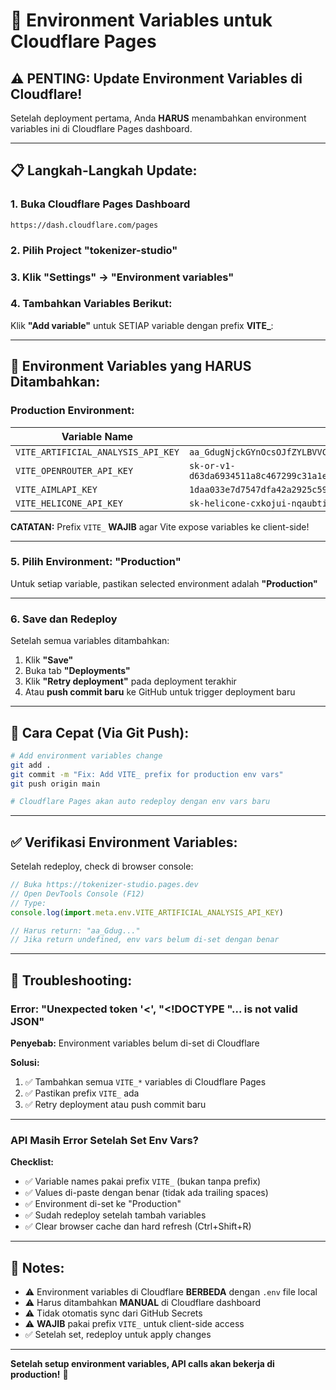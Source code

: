 # 🔑 Environment Variables untuk Cloudflare Pages

## ⚠️ PENTING: Update Environment Variables di Cloudflare!

Setelah deployment pertama, Anda **HARUS** menambahkan environment variables ini di Cloudflare Pages dashboard.

---

## 📋 Langkah-Langkah Update:

### **1. Buka Cloudflare Pages Dashboard**
```
https://dash.cloudflare.com/pages
```

### **2. Pilih Project "tokenizer-studio"**

### **3. Klik "Settings" → "Environment variables"**

### **4. Tambahkan Variables Berikut:**

Klik **"Add variable"** untuk SETIAP variable dengan prefix **VITE_**:

---

## 🔐 Environment Variables yang HARUS Ditambahkan:

### **Production Environment:**

| Variable Name | Value |
|--------------|-------|
| `VITE_ARTIFICIAL_ANALYSIS_API_KEY` | `aa_GdugNjckGYnOcsOJfZYLBVVCEKqnupUy` |
| `VITE_OPENROUTER_API_KEY` | `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` |
| `VITE_AIMLAPI_KEY` | `1daa033e7d7547dfa42a2925c59e4dda` |
| `VITE_HELICONE_API_KEY` | `sk-helicone-cxkojui-nqaubti-xfhpjjy-fdafrsa` |

**CATATAN:** Prefix `VITE_` **WAJIB** agar Vite expose variables ke client-side!

---

### **5. Pilih Environment: "Production"**

Untuk setiap variable, pastikan selected environment adalah **"Production"**

---

### **6. Save dan Redeploy**

Setelah semua variables ditambahkan:

1. Klik **"Save"**
2. Buka tab **"Deployments"**
3. Klik **"Retry deployment"** pada deployment terakhir
4. Atau **push commit baru** ke GitHub untuk trigger deployment baru

---

## 🔄 Cara Cepat (Via Git Push):

```bash
# Add environment variables change
git add .
git commit -m "Fix: Add VITE_ prefix for production env vars"
git push origin main

# Cloudflare Pages akan auto redeploy dengan env vars baru
```

---

## ✅ Verifikasi Environment Variables:

Setelah redeploy, check di browser console:

```javascript
// Buka https://tokenizer-studio.pages.dev
// Open DevTools Console (F12)
// Type:
console.log(import.meta.env.VITE_ARTIFICIAL_ANALYSIS_API_KEY)

// Harus return: "aa_Gdug..."
// Jika return undefined, env vars belum di-set dengan benar
```

---

## 🐛 Troubleshooting:

### Error: "Unexpected token '<', "<!DOCTYPE "... is not valid JSON"

**Penyebab:** Environment variables belum di-set di Cloudflare

**Solusi:**
1. ✅ Tambahkan semua `VITE_*` variables di Cloudflare Pages
2. ✅ Pastikan prefix `VITE_` ada
3. ✅ Retry deployment atau push commit baru

---

### API Masih Error Setelah Set Env Vars?

**Checklist:**
- ✅ Variable names pakai prefix `VITE_` (bukan tanpa prefix)
- ✅ Values di-paste dengan benar (tidak ada trailing spaces)
- ✅ Environment di-set ke "Production"
- ✅ Sudah redeploy setelah tambah variables
- ✅ Clear browser cache dan hard refresh (Ctrl+Shift+R)

---

## 📝 Notes:

- ⚠️ Environment variables di Cloudflare **BERBEDA** dengan `.env` file local
- ⚠️ Harus ditambahkan **MANUAL** di Cloudflare dashboard
- ⚠️ Tidak otomatis sync dari GitHub Secrets
- ⚠️ **WAJIB** pakai prefix `VITE_` untuk client-side access
- ✅ Setelah set, redeploy untuk apply changes

---

**Setelah setup environment variables, API calls akan bekerja di production!** 🚀
